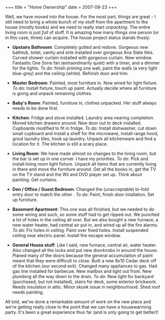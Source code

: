 +++
title = "Home Ownership"
date = 2007-08-23
+++

Well, we have moved into the house. For the most part, things are great - I still need to bring a whole bunch of my 
stuff from the apartment to the house (mostly books) and we need to really start _unpacking_. The entire living room is
just _full_ of stuff. It is amazing how many _things_ one person (or in this case, three) can acquire. The house 
project status stands thusly:

<!-- more -->

- **Upstairs Bathroom**: Completely gutted and redone. Gorgeous new bathtub, toilet, vanity and sink installed over gorgeous Ana Slate tiles. Curved shower curtain installed with gorgeous curtain. New window. Fantastic One Sone fan (extraordinarily quiet) with a timer, and a dimmer for the lights. _To do_: finish priming one wall, paint the walls (a very light blue-grey) and the ceiling (white). Refinish door and trim.
- **Master Bedroom**: Painted, most furniture in. Now wired for light fixture. _To do_: Install fixture, touch up paint. Actually decide where all furniture is going and unpack remaining clothes.
- **Baby's Room**: Painted, furniture in, clothes unpacked. Her stuff always needs to be done first.
- **Kitchen**: Fridge and stove installed. Laundry area nearing completion. Moved kitchen drawers around. New door out to deck installed. Cupboards modified to fit in fridge. _To do_: Install dishwasher, cut down small cupboard and install a shelf for the microwave, install range hood, grout laundry tiles, hook up laundry. Unpack all kitchenware and find a location for it. The kitchen is still a scary place.
- **Living Room**: We have made almost no changes to the living room, but the bar is set up in one corner. I have my priorities. _To do_: Pick and install living room light fixture. Unpack all items that are currently living in there and move the furniture around. Get all the books in, get the TV on the TV stand and the Wii and DVD player set up. Think about painting. Get curtains.

- **Den / Office / Guest Bedroom**: Changed the (unacceptable) bi-fold entry door to match the other . _To do_: Paint, finish door intallation. Set up furniture.
- **Basement Apartment**: This one was all finished, but we needed to do some wiring and such, so some stuff had to get ripped out. We punched a lot of holes in the ceiling all over. But we also bought a new furnace, a new water heater, had central air put in, and wired up all the fire alarms. _To do_: Fix holes in ceiling. Paint over fixed holes. Install suspended ceiling near electric panel. Install fire escape window.
- **General House stuff**: Like I said, new furnace, central air, water heater. Also changed all the locks and put new doorknobs in around the house. Planed many of the doors because the general accumulation of paint meant that they were difficult to close. Built a new 8x10 Cedar deck off of the kitchen (our second exit). Changed many appliances to gas. Had gas line installed for barbecue. New mailbox and light out front. New plumbing all the way down to the drain. _To do_: New light for backyard (purchased, but not installed), stairs for deck, some exterior brickwork. Needs insulation in attic. Minor skunk issue in neighbourhood. Shed roof needs painting.

All told, we've done a remarkable amount of work on the new place and we're getting really close to the point that we can have a housewarming party. It's been a great experience thus far (and is only going to get better)!
